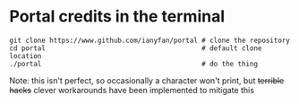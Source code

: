# Portal credits in the terminal

```
git clone https://www.github.com/ianyfan/portal # clone the repository
cd portal                                       # default clone location
./portal                                        # do the thing
```

Note: this isn't perfect, so occasionally a character won't print, but ~~terrible hacks~~ clever workarounds have been implemented to mitigate this

